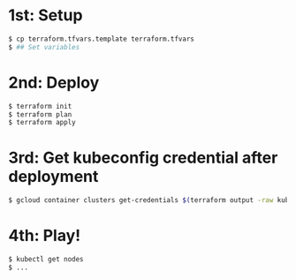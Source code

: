 # 1st: Setup

```bash
$ cp terraform.tfvars.template terraform.tfvars
$ ## Set variables
```
# 2nd: Deploy

```bash
$ terraform init
$ terraform plan
$ terraform apply
```
# 3rd: Get kubeconfig credential after deployment

```bash
$ gcloud container clusters get-credentials $(terraform output -raw kubernetes_cluster_name) --region $(terraform output -raw region) --project $(terraform output -raw project_id)
```

# 4th: Play!

```bash
$ kubectl get nodes
$ ...
```